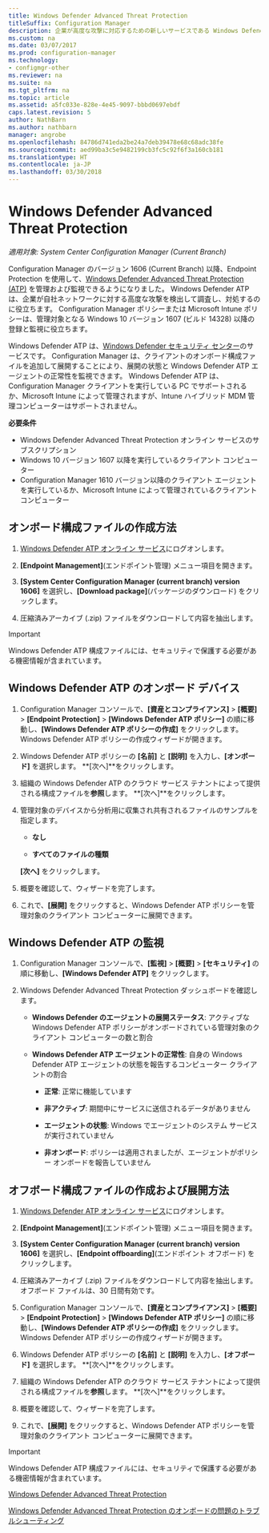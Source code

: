 ```yaml
---
title: Windows Defender Advanced Threat Protection
titleSuffix: Configuration Manager
description: 企業が高度な攻撃に対応するための新しいサービスである Windows Defender Advanced Threat Protection を管理および監視する方法について説明します。
ms.custom: na
ms.date: 03/07/2017
ms.prod: configuration-manager
ms.technology:
- configmgr-other
ms.reviewer: na
ms.suite: na
ms.tgt_pltfrm: na
ms.topic: article
ms.assetid: a5fc033e-828e-4e45-9097-bbbd0697ebdf
caps.latest.revision: 5
author: NathBarn
ms.author: nathbarn
manager: angrobe
ms.openlocfilehash: 84786d741eda2be24a7deb39478e68c68adc38fe
ms.sourcegitcommit: aed99ba3c5e9482199cb3fc5c92f6f3a160cb181
ms.translationtype: HT
ms.contentlocale: ja-JP
ms.lasthandoff: 03/30/2018
---
```

# <a name="windows-defender-advanced-threat-protection"></a>Windows Defender Advanced Threat Protection

*適用対象: System Center Configuration Manager (Current Branch)*

Configuration Manager のバージョン 1606 (Current Branch) 以降、Endpoint Protection を使用して、[Windows Defender Advanced Threat Protection (ATP)](http://aka.ms/technet-wdatp) を管理および監視できるようになりました。 Windows Defender ATP は、企業が自社ネットワークに対する高度な攻撃を検出して調査し、対処するのに役立ちます。  Configuration Manager ポリシーまたは Microsoft Intune ポリシーは、管理対象となる Windows 10 バージョン 1607 (ビルド 14328) 以降の登録と監視に役立ちます。

Windows Defender ATP は、[Windows Defender セキュリティ センター](https://securitycenter.windows.com)のサービスです。 Configuration Manager は、クライアントのオンボード構成ファイルを追加して展開することにより、展開の状態と Windows Defender ATP エージェントの正常性を監視できます。 Windows Defender ATP は、Configuration Manager クライアントを実行している PC でサポートされるか、Microsoft Intune によって管理されますが、Intune ハイブリッド MDM 管理コンピューターはサポートされません。

 **必要条件**  

-   Windows Defender Advanced Threat Protection オンライン サービスのサブスクリプション  
-   Windows 10 バージョン 1607 以降を実行しているクライアント コンピューター  
-   Configuration Manager 1610 バージョン以降のクライアント エージェントを実行しているか、Microsoft Intune によって管理されているクライアント コンピューター

## <a name="how-to-create-an-onboarding-configuration-file"></a>オンボード構成ファイルの作成方法  

 1.  [Windows Defender ATP オンライン サービス](https://securitycenter.windows.com/)にログオンします。   

 2.  **[Endpoint Management]**(エンドポイント管理) メニュー項目を開きます。  

 3.  **[System Center Configuration Manager (current branch) version 1606]** を選択し、**[Download package]**(パッケージのダウンロード) をクリックします。  

 4.  圧縮済みアーカイブ (.zip) ファイルをダウンロードして内容を抽出します。

> [!IMPORTANT]
> Windows Defender ATP 構成ファイルには、セキュリティで保護する必要がある機密情報が含まれています。

## <a name="onboard-devices-for-windows-defender-atp"></a>Windows Defender ATP のオンボード デバイス  

1.  Configuration Manager コンソールで、**[資産とコンプライアンス]** > **[概要]** > **[Endpoint Protection]** > **[Windows Defender ATP ポリシー]** の順に移動し、**[Windows Defender ATP ポリシーの作成]** をクリックします。 Windows Defender ATP ポリシーの作成ウィザードが開きます。  

2.  Windows Defender ATP ポリシーの **[名前]** と **[説明]** を入力し、**[オンボード]** を選択します。 **[次へ]**をクリックします。  

3.  組織の Windows Defender ATP のクラウド サービス テナントによって提供される構成ファイルを**参照**します。 **[次へ]**をクリックします。  

4.  管理対象のデバイスから分析用に収集され共有されるファイルのサンプルを指定します。  

    -   **なし**   

    -   **すべてのファイルの種類**  

     **[次へ]** をクリックします。  

5.  概要を確認して、ウィザードを完了します。  

6.  これで、**[展開]** をクリックすると、Windows Defender ATP ポリシーを管理対象のクライアント コンピューターに展開できます。  

## <a name="monitor-windows-defender-atp"></a>Windows Defender ATP の監視  

1.  Configuration Manager コンソールで、**[監視]** > **[概要]** > **[セキュリティ]** の順に移動し、**[Windows Defender ATP]** をクリックします。  

2.  Windows Defender Advanced Threat Protection ダッシュボードを確認します。  

    -   **Windows Defender のエージェントの展開ステータス**: アクティブな Windows Defender ATP ポリシーがオンボードされている管理対象のクライアント コンピューターの数と割合  

    -   **Windows Defender ATP エージェントの正常性**: 自身の Windows Defender ATP エージェントの状態を報告するコンピューター クライアントの割合  

        -   **正常**: 正常に機能しています  

        -   **非アクティブ**: 期間中にサービスに送信されるデータがありません  

        -   **エージェントの状態**: Windows でエージェントのシステム サービスが実行されていません  

        -   **非オンボード**: ポリシーは適用されましたが、エージェントがポリシー オンボードを報告していません  


## <a name="how-to-create-and-deploy-an-offboarding-configuration-file"></a>オフボード構成ファイルの作成および展開方法  

1.  [Windows Defender ATP オンライン サービス](https://securitycenter.windows.com/)にログオンします。   

2.  **[Endpoint Management]**(エンドポイント管理) メニュー項目を開きます。  

3.  **[System Center Configuration Manager (current branch) version 1606]** を選択し、**[Endpoint offboarding]**(エンドポイント オフボード) をクリックします。  

4.  圧縮済みアーカイブ (.zip) ファイルをダウンロードして内容を抽出します。 オフボード ファイルは、30 日間有効です。

5.  Configuration Manager コンソールで、**[資産とコンプライアンス]** > **[概要]** > **[Endpoint Protection]** > **[Windows Defender ATP ポリシー]** の順に移動し、**[Windows Defender ATP ポリシーの作成]** をクリックします。 Windows Defender ATP ポリシーの作成ウィザードが開きます。  

6.  Windows Defender ATP ポリシーの **[名前]** と **[説明]** を入力し、**[オフボード]** を選択します。 **[次へ]**をクリックします。  

7.  組織の Windows Defender ATP のクラウド サービス テナントによって提供される構成ファイルを**参照**します。 **[次へ]**をクリックします。  

8.  概要を確認して、ウィザードを完了します。  

9.  これで、**[展開]** をクリックすると、Windows Defender ATP ポリシーを管理対象のクライアント コンピューターに展開できます。  

> [!IMPORTANT]
> Windows Defender ATP 構成ファイルには、セキュリティで保護する必要がある機密情報が含まれています。

[Windows Defender Advanced Threat Protection](https://technet.microsoft.com/itpro/windows/keep-secure/windows-defender-advanced-threat-protection)

[Windows Defender Advanced Threat Protection のオンボードの問題のトラブルシューティング](https://technet.microsoft.com/itpro/windows/keep-secure/troubleshoot-onboarding-windows-defender-advanced-threat-protection)
